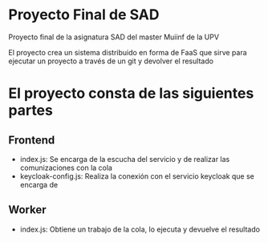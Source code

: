 # Proyecto Final de SAD
Proyecto final de la asignatura SAD del master Muiinf de la UPV

El proyecto crea un sistema distribuido en forma de FaaS que sirve para ejecutar un proyecto a través de un git y devolver el resultado

# El proyecto consta de las siguientes partes

## Frontend
 * index.js: Se encarga de la escucha del servicio y de realizar las comunizaciones con la cola
 * keycloak-config.js: Realiza la conexión con el servicio keycloak que se encarga de 

## Worker
 * index.js: Obtiene un trabajo de la cola, lo ejecuta y devuelve el resultado


